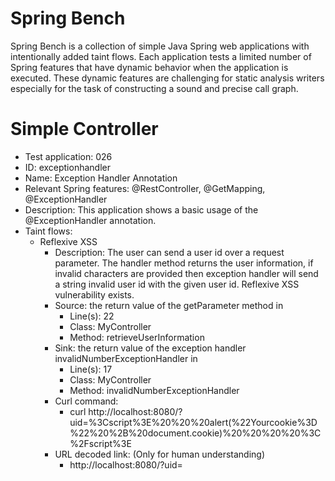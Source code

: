 # Spring Bench

Spring Bench is a collection of simple Java Spring web applications with intentionally added taint flows. 
Each application tests a limited number of Spring features that have dynamic behavior when the application is executed. 
These dynamic features are challenging for static analysis writers especially for the task of constructing a sound and precise call graph.   


# Simple Controller

* Test application: 026
* ID: exceptionhandler
* Name: Exception Handler Annotation
* Relevant Spring features: @RestController, @GetMapping, @ExceptionHandler
* Description: This application shows a basic usage of the @ExceptionHandler annotation. 
* Taint flows: 
  * Reflexive XSS
    * Description: The user can send a user id over a request parameter. The handler method returns the user information, if invalid characters are provided then exception handler will send a string invalid user id with the given user id. Reflexive XSS vulnerability exists.  
    * Source: the return value of the getParameter method in 
        * Line(s): 22
        * Class: MyController
        * Method: retrieveUserInformation
    * Sink: the return value of the exception handler invalidNumberExceptionHandler in
        * Line(s): 17
        * Class: MyController
        * Method: invalidNumberExceptionHandler
    * Curl command: 
        * curl http://localhost:8080/?uid=%3Cscript%3E%20%20%20alert(%22Yourcookie%3D%22%20%2B%20document.cookie)%20%20%20%20%3C%2Fscript%3E
    * URL decoded link: (Only for human understanding)
        * http://localhost:8080/?uid=<script>   alert("Yourcookie=" + document.cookie)    </script>


